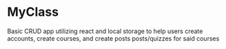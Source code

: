 # MyClass
Basic CRUD app utilizing react and local storage to help users create accounts, create courses, and create posts posts/quizzes for said courses
